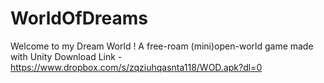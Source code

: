 # WorldOfDreams

Welcome to my Dream World ! A free-roam (mini)open-world game made with Unity 
Download Link - https://www.dropbox.com/s/zqziuhqasnta118/WOD.apk?dl=0
